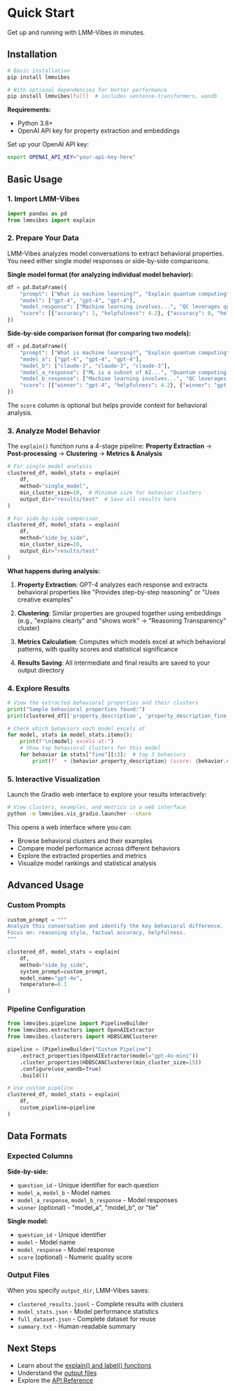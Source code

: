 # Quick Start

Get up and running with LMM-Vibes in minutes.

## Installation

```bash
# Basic installation
pip install lmmvibes

# With optional dependencies for better performance
pip install lmmvibes[full]  # includes sentence-transformers, wandb
```

**Requirements:**
- Python 3.8+
- OpenAI API key for property extraction and embeddings

Set up your OpenAI API key:
```bash
export OPENAI_API_KEY="your-api-key-here"
```

## Basic Usage

### 1. Import LMM-Vibes

```python
import pandas as pd
from lmmvibes import explain
```

### 2. Prepare Your Data

LMM-Vibes analyzes model conversations to extract behavioral properties. You need either single model responses or side-by-side comparisons.

**Single model format (for analyzing individual model behavior):**
```python
df = pd.DataFrame({
    "prompt": ["What is machine learning?", "Explain quantum computing", "Write a poem about AI"],
    "model": ["gpt-4", "gpt-4", "gpt-4"],
    "model_response": ["Machine learning involves...", "QC leverages quantum...", "Silicon dreams awaken..."],
    "score": [{"accuracy": 1, "helpfulness": 4.2}, {"accuracy": 0, "helpfulness": 3.8}, {"accuracy": 1, "helpfulness": 4.5}]
})
```

**Side-by-side comparison format (for comparing two models):**
```python
df = pd.DataFrame({
    "prompt": ["What is machine learning?", "Explain quantum computing", "Write a poem about AI"],
    "model_a": ["gpt-4", "gpt-4", "gpt-4"],
    "model_b": ["claude-3", "claude-3", "claude-3"],
    "model_a_response": ["ML is a subset of AI...", "Quantum computing uses...", "In circuits of light..."],
    "model_b_response": ["Machine learning involves...", "QC leverages quantum...", "Silicon dreams awaken..."],
    "score": [{"winner": "gpt-4", "helpfulness": 4.2}, {"winner": "gpt-4", "helpfulness": 3.8}, {"winner": "claude-3", "helpfulness": 4.5}]
})
```

The `score` column is optional but helps provide context for behavioral analysis.

### 3. Analyze Model Behavior

The `explain()` function runs a 4-stage pipeline: **Property Extraction** → **Post-processing** → **Clustering** → **Metrics & Analysis**

```python
# For single model analysis
clustered_df, model_stats = explain(
    df,
    method="single_model",
    min_cluster_size=10,  # Minimum size for behavior clusters
    output_dir="results/test"  # Save all results here
)

# For side-by-side comparison
clustered_df, model_stats = explain(
    df,
    method="side_by_side",
    min_cluster_size=10,
    output_dir="results/test"
)
```

**What happens during analysis:**

1. **Property Extraction**: GPT-4 analyzes each response and extracts behavioral properties like "Provides step-by-step reasoning" or "Uses creative examples"

2. **Clustering**: Similar properties are grouped together using embeddings (e.g., "explains clearly" and "shows work" → "Reasoning Transparency" cluster)

3. **Metrics Calculation**: Computes which models excel at which behavioral patterns, with quality scores and statistical significance

4. **Results Saving**: All intermediate and final results are saved to your output directory

### 4. Explore Results

```python
# View the extracted behavioral properties and their clusters
print("Sample behavioral properties found:")
print(clustered_df[['property_description', 'property_description_fine_cluster_label']].head())

# Check which behaviors each model excels at
for model, stats in model_stats.items():
    print(f"\n{model} excels at:")
    # Show top behavioral clusters for this model
    for behavior in stats["fine"][:3]:  # top 3 behaviors
        print(f"  • {behavior.property_description} (score: {behavior.score:.2f})")
```

### 5. Interactive Visualization

Launch the Gradio web interface to explore your results interactively:

```bash
# View clusters, examples, and metrics in a web interface
python -m lmmvibes.vis_gradio.launcher --share
```

This opens a web interface where you can:
- Browse behavioral clusters and their examples
- Compare model performance across different behaviors  
- Explore the extracted properties and metrics
- Visualize model rankings and statistical analysis

## Advanced Usage

### Custom Prompts

```python
custom_prompt = """
Analyze this conversation and identify the key behavioral difference.
Focus on: reasoning style, factual accuracy, helpfulness.
"""

clustered_df, model_stats = explain(
    df,
    method="side_by_side", 
    system_prompt=custom_prompt,
    model_name="gpt-4o",
    temperature=0.1
)
```

### Pipeline Configuration

```python
from lmmvibes.pipeline import PipelineBuilder
from lmmvibes.extractors import OpenAIExtractor
from lmmvibes.clusterers import HDBSCANClusterer

pipeline = (PipelineBuilder("Custom Pipeline")
    .extract_properties(OpenAIExtractor(model="gpt-4o-mini"))
    .cluster_properties(HDBSCANClusterer(min_cluster_size=15))
    .configure(use_wandb=True)
    .build())

# Use custom pipeline
clustered_df, model_stats = explain(
    df, 
    custom_pipeline=pipeline
)
```

## Data Formats

### Expected Columns

**Side-by-side:**
- `question_id` - Unique identifier for each question
- `model_a`, `model_b` - Model names
- `model_a_response`, `model_b_response` - Model responses
- `winner` (optional) - "model_a", "model_b", or "tie"

**Single model:**  
- `question_id` - Unique identifier 
- `model` - Model name
- `model_response` - Model response
- `score` (optional) - Numeric quality score

### Output Files

When you specify `output_dir`, LMM-Vibes saves:
- `clustered_results.jsonl` - Complete results with clusters
- `model_stats.json` - Model performance statistics  
- `full_dataset.json` - Complete dataset for reuse
- `summary.txt` - Human-readable summary

## Next Steps

- Learn about the [explain() and label() functions](../user-guide/basic-usage.md)
- Understand the [output files](../user-guide/configuration.md)
- Explore the [API Reference](../api/core.md) 